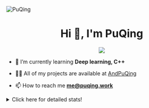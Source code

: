 ![PuQing](https://user-images.githubusercontent.com/27223114/171565019-9a56fae6-b08b-421f-99db-7e830da42371.png)

<h1 align="center">Hi 👋, I'm PuQing</h1>

<p align="center">
  <img src="https://github-widgetbox.vercel.app/api/profile?username=AndPuQing&data=followers,repositories,stars,commits"/>
</p>

- 🌱 I’m currently learning **Deep learning, C++**

- 👨‍💻 All of my projects are available at [AndPuQing](https://github.com/AndPuQing)

- 📫 How to reach me **me@puqing.work**

<details>
<summary>Click here for detailed stats!</summary>

<!--START_SECTION:waka-->
**I'm a Night 🦉** 

```text
🌞 Morning    37 commits     ██░░░░░░░░░░░░░░░░░░░░░░░   10.31% 
🌆 Daytime    131 commits    █████████░░░░░░░░░░░░░░░░   36.49% 
🌃 Evening    122 commits    ████████░░░░░░░░░░░░░░░░░   33.98% 
🌙 Night      69 commits     ████░░░░░░░░░░░░░░░░░░░░░   19.22%

```


📊 **This Week I Spent My Time On** 

```text
💬 Programming Languages: 
Jupyter Notebook         18 hrs 19 mins      ██████████████████░░░░░░░   73.66% 
Python                   5 hrs 15 mins       █████░░░░░░░░░░░░░░░░░░░░   21.12% 
Markdown                 19 mins             ░░░░░░░░░░░░░░░░░░░░░░░░░   1.29% 
Java                     15 mins             ░░░░░░░░░░░░░░░░░░░░░░░░░   1.07% 
Other                    14 mins             ░░░░░░░░░░░░░░░░░░░░░░░░░   0.95%

🔥 Editors: 
VS Code                  24 hrs 24 mins      ████████████████████████░   98.11% 
IntelliJ                 28 mins             ░░░░░░░░░░░░░░░░░░░░░░░░░   1.89%

💻 Operating System: 
Linux                    15 hrs 45 mins      ███████████████░░░░░░░░░░   63.36% 
Mac                      8 hrs 26 mins       ████████░░░░░░░░░░░░░░░░░   33.96% 
Windows                  40 mins             ░░░░░░░░░░░░░░░░░░░░░░░░░   2.69%

```


<!--END_SECTION:waka-->
</details>
